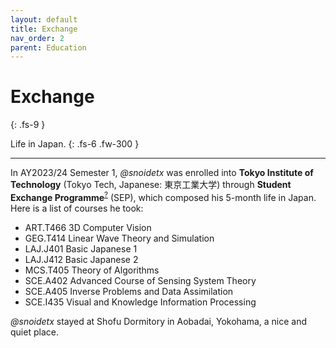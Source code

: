 ```yaml
---
layout: default
title: Exchange
nav_order: 2
parent: Education
---
```


# Exchange
{: .fs-9 }

Life in Japan.
{: .fs-6 .fw-300 }

---

In AY2023/24 Semester 1, *@snoidetx* was enrolled into **Tokyo Institute of Technology** (Tokyo Tech, Japanese: 東京工業大学) through **Student Exchange Programme**<sup>[?](https://www.science.nus.edu.sg/undergraduates/study-abroad-programmes/outgoing/student-exchange-programme-sep/)</sup> (SEP), which composed his 5-month life in Japan. Here is a list of courses he took:

* ART.T466 3D Computer Vision
* GEG.T414 Linear Wave Theory and Simulation
* LAJ.J401 Basic Japanese 1
* LAJ.J412 Basic Japanese 2
* MCS.T405 Theory of Algorithms
* SCE.A402 Advanced Course of Sensing System Theory
* SCE.A405 Inverse Problems and Data Assimilation
* SCE.I435 Visual and Knowledge Information Processing

*@snoidetx* stayed at Shofu Dormitory in Aobadai, Yokohama, a nice and quiet place.
